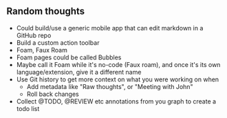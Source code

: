 ## Random thoughts

- Could build/use a generic mobile app that can edit markdown in a GitHub repo
- Build a custom action toolbar
- Foam, Faux Roam
- Foam pages could be called Bubbles
- Maybe call it Foam while it's no-code (Faux roam), and once it's its own language/extension, give it a different name
- Use Git history to get more context on what you were working on when
  -  Add metadata like "Raw thoughts", or "Meeting with John"
  -  Roll back changes
- Collect @TODO, @REVIEW etc annotations from you graph to create a todo list